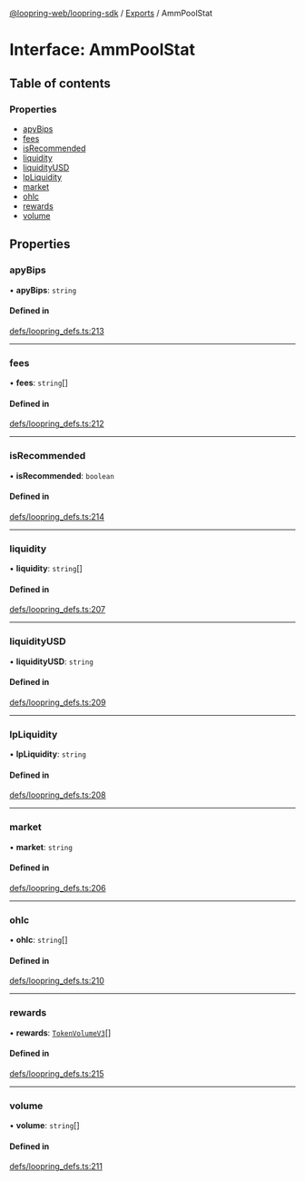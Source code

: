 [@loopring-web/loopring-sdk](../README.md) / [Exports](../modules.md) / AmmPoolStat

# Interface: AmmPoolStat

## Table of contents

### Properties

- [apyBips](AmmPoolStat.md#apybips)
- [fees](AmmPoolStat.md#fees)
- [isRecommended](AmmPoolStat.md#isrecommended)
- [liquidity](AmmPoolStat.md#liquidity)
- [liquidityUSD](AmmPoolStat.md#liquidityusd)
- [lpLiquidity](AmmPoolStat.md#lpliquidity)
- [market](AmmPoolStat.md#market)
- [ohlc](AmmPoolStat.md#ohlc)
- [rewards](AmmPoolStat.md#rewards)
- [volume](AmmPoolStat.md#volume)

## Properties

### apyBips

• **apyBips**: `string`

#### Defined in

[defs/loopring_defs.ts:213](https://github.com/Loopring/loopring_sdk/blob/18accaa/src/defs/loopring_defs.ts#L213)

___

### fees

• **fees**: `string`[]

#### Defined in

[defs/loopring_defs.ts:212](https://github.com/Loopring/loopring_sdk/blob/18accaa/src/defs/loopring_defs.ts#L212)

___

### isRecommended

• **isRecommended**: `boolean`

#### Defined in

[defs/loopring_defs.ts:214](https://github.com/Loopring/loopring_sdk/blob/18accaa/src/defs/loopring_defs.ts#L214)

___

### liquidity

• **liquidity**: `string`[]

#### Defined in

[defs/loopring_defs.ts:207](https://github.com/Loopring/loopring_sdk/blob/18accaa/src/defs/loopring_defs.ts#L207)

___

### liquidityUSD

• **liquidityUSD**: `string`

#### Defined in

[defs/loopring_defs.ts:209](https://github.com/Loopring/loopring_sdk/blob/18accaa/src/defs/loopring_defs.ts#L209)

___

### lpLiquidity

• **lpLiquidity**: `string`

#### Defined in

[defs/loopring_defs.ts:208](https://github.com/Loopring/loopring_sdk/blob/18accaa/src/defs/loopring_defs.ts#L208)

___

### market

• **market**: `string`

#### Defined in

[defs/loopring_defs.ts:206](https://github.com/Loopring/loopring_sdk/blob/18accaa/src/defs/loopring_defs.ts#L206)

___

### ohlc

• **ohlc**: `string`[]

#### Defined in

[defs/loopring_defs.ts:210](https://github.com/Loopring/loopring_sdk/blob/18accaa/src/defs/loopring_defs.ts#L210)

___

### rewards

• **rewards**: [`TokenVolumeV3`](TokenVolumeV3.md)[]

#### Defined in

[defs/loopring_defs.ts:215](https://github.com/Loopring/loopring_sdk/blob/18accaa/src/defs/loopring_defs.ts#L215)

___

### volume

• **volume**: `string`[]

#### Defined in

[defs/loopring_defs.ts:211](https://github.com/Loopring/loopring_sdk/blob/18accaa/src/defs/loopring_defs.ts#L211)
